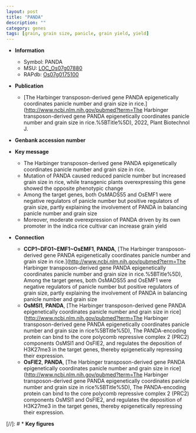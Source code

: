 ```yaml
---
layout: post
title: "PANDA"
description: ""
category: genes
tags: [grain, grain size, panicle, grain yield, yield]
---
```


* **Information**  
    + Symbol: PANDA  
    + MSU: [LOC_Os07g07880](http://rice.uga.edu/cgi-bin/ORF_infopage.cgi?orf=LOC_Os07g07880)  
    + RAPdb: [Os07g0175100](http://rapdb.dna.affrc.go.jp/viewer/gbrowse_details/irgsp1?name=Os07g0175100)  

* **Publication**  
    + [The Harbinger transposon-derived gene PANDA epigenetically coordinates panicle number and grain size in rice.](http://www.ncbi.nlm.nih.gov/pubmed?term=The Harbinger transposon-derived gene PANDA epigenetically coordinates panicle number and grain size in rice.%5BTitle%5D), 2022, Plant Biotechnol J.

* **Genbank accession number**  

* **Key message**  
    + The Harbinger transposon-derived gene PANDA epigenetically coordinates panicle number and grain size in rice.
    + Mutation of PANDA caused reduced panicle number but increased grain size in rice, while transgenic plants overexpressing this gene showed the opposite phenotypic change
    + Among the target genes, both OsMADS55 and OsEMF1 were negative regulators of panicle number but positive regulators of grain size, partly explaining the involvement of PANDA in balancing panicle number and grain size
    + Moreover, moderate overexpression of PANDA driven by its own promoter in the indica rice cultivar can increase grain yield

* **Connection**  
    + __CCP1~DFO1~EMF1~OsEMF1__, __PANDA__, [The Harbinger transposon-derived gene PANDA epigenetically coordinates panicle number and grain size in rice.](http://www.ncbi.nlm.nih.gov/pubmed?term=The Harbinger transposon-derived gene PANDA epigenetically coordinates panicle number and grain size in rice.%5BTitle%5D),  Among the target genes, both OsMADS55 and OsEMF1 were negative regulators of panicle number but positive regulators of grain size, partly explaining the involvement of PANDA in balancing panicle number and grain size
    + __OsMSI1__, __PANDA__, [The Harbinger transposon-derived gene PANDA epigenetically coordinates panicle number and grain size in rice](http://www.ncbi.nlm.nih.gov/pubmed?term=The Harbinger transposon-derived gene PANDA epigenetically coordinates panicle number and grain size in rice%5BTitle%5D), The PANDA-encoding protein can bind to the core polycomb repressive complex 2 (PRC2) components OsMSI1 and OsFIE2, and regulates the deposition of H3K27me3 in the target genes, thereby epigenetically repressing their expression.
    + __OsFIE2__, __PANDA__, [The Harbinger transposon-derived gene PANDA epigenetically coordinates panicle number and grain size in rice](http://www.ncbi.nlm.nih.gov/pubmed?term=The Harbinger transposon-derived gene PANDA epigenetically coordinates panicle number and grain size in rice%5BTitle%5D), The PANDA-encoding protein can bind to the core polycomb repressive complex 2 (PRC2) components OsMSI1 and OsFIE2, and regulates the deposition of H3K27me3 in the target genes, thereby epigenetically repressing their expression.

[//]: # * **Key figures**  


